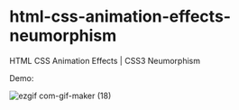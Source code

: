 # html-css-animation-effects-neumorphism

 HTML CSS Animation Effects | CSS3 Neumorphism

Demo: 

![ezgif com-gif-maker (18)](https://user-images.githubusercontent.com/97748602/171905670-3b6fc549-f754-4be9-8bf2-63ffab369ddd.gif)
